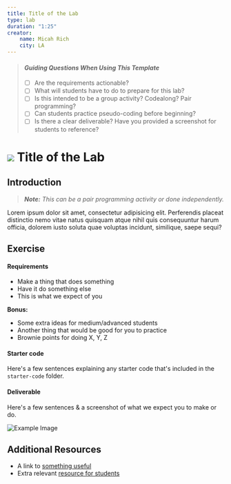 ```yaml
---
title: Title of the Lab
type: lab
duration: "1:25"
creator:
    name: Micah Rich
    city: LA
---
```


> #### *Guiding Questions When Using This Template*
>
> - [ ] Are the requirements actionable?
> - [ ] What will students have to do to prepare for this lab?
> - [ ] Is this intended to be a group activity? Codealong? Pair programming?
> - [ ] Can students practice pseudo-coding before beginning?
> - [ ] Is there a clear deliverable? Have you provided a screenshot for students to reference?

# ![](https://ga-dash.s3.amazonaws.com/production/assets/logo-9f88ae6c9c3871690e33280fcf557f33.png) Title of the Lab

## Introduction

> ***Note:*** _This can be a pair programming activity or done independently._

Lorem ipsum dolor sit amet, consectetur adipisicing elit. Perferendis placeat distinctio nemo vitae natus quisquam atque nihil quis consequuntur harum officia, dolorem iusto soluta quae voluptas incidunt, similique, saepe sequi?

## Exercise

#### Requirements

- Make a thing that does something
- Have it do something else
- This is what we expect of you

**Bonus:**
- Some extra ideas for medium/advanced students
- Another thing that would be good for you to practice
- Brownie points for doing X, Y, Z

#### Starter code

Here's a few sentences explaining any starter code that's included in the `starter-code` folder.

#### Deliverable

Here's a few sentences & a screenshot of what we expect you to make or do.

![Example Image](https://cloud.githubusercontent.com/assets/25366/8370438/dd651c2c-1b7c-11e5-8638-c99e2f6c7c61.png)

## Additional Resources

- A link to [something useful](http://www.w3schools.com/jsref/dom_obj_all.asp)
- Extra relevant [resource for students](https://developer.mozilla.org/en-US/docs/Web/Events)

